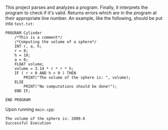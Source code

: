 This project parses and analyzes a program. Finally, it interprets the program to check if it's valid.
Returns errors which are in the program at their appropriate line number. An example, like the following, should be put into `test.txt`:
```
PROGRAM Cylinder
    /*This is a comment*/
    /*Computing the volume of a sphere*/
    INT r, a, h;
    r = 8;
    h = 10;
    a = 0;
    FLOAT volume;
    volume = 3.14 * r * r * h;
    IF ( r > 0 AND h > 0 ) THEN
        PRINT("The volume of the sphere is: ", volume);
    ELSE
        PRINT("No computations should be done!");
    END IF;

END PROGRAM
```

Upon running `main.cpp`:
```
The volume of the sphere is: 2009.6
Successful Execution
```
